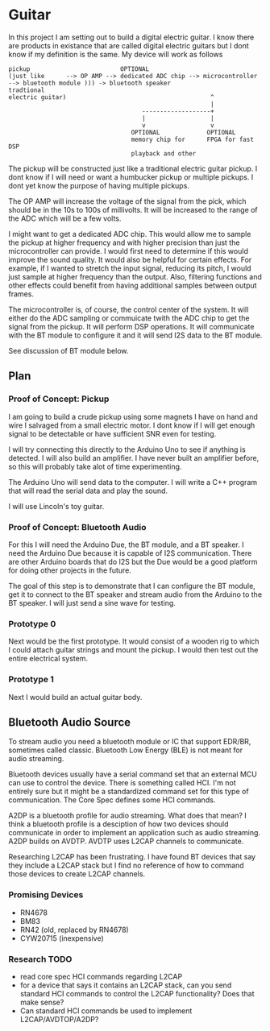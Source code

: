 
# Guitar

In this project I am setting out to build a digital electric guitar. 
I know there are products in existance that are called digital electric guitars but I dont know if my definition is the same.
My device will work as follows

    pickup                         OPTIONAL               
    (just like      --> OP AMP --> dedicated ADC chip --> microcontroller --> bluetooth module ))) -> bluetooth speaker
    tradtional
    electric guitar)                                        ^
                                                            |
                                         -------------------+
                                         |                  |
                                         v                  v
                                      OPTIONAL             OPTIONAL
                                      memory chip for      FPGA for fast DSP
                                      playback and other

The pickup will be constructed just like a traditional electric guitar pickup.
I dont know if I will need or want a humbucker pickup or multiple pickups.
I dont yet know the purpose of having multiple pickups.

The OP AMP will increase the voltage of the signal from the pick, which should be in the 10s to 100s of millivolts.
It will be increased to the range of the ADC which will be a few volts.

I might want to get a dedicated ADC chip. 
This would allow me to sample the pickup at higher frequency and with higher precision than just the microcontroller can provide.
I would first need to determine if this would improve the sound quality.
It would also be helpful for certain effects.
For example, if I wanted to stretch the input signal, reducing its pitch, I would just sample at higher frequency than the output.
Also, filtering functions and other effects could benefit from having additional samples between output frames.

The microcontroller is, of course, the control center of the system.
It will either do the ADC sampling or commuicate twith the ADC chip to get the signal from the pickup.
It will perform DSP operations.
It will communicate with the BT module to configure it and it will send I2S data to the BT module.

See discussion of BT module below.

## Plan

### Proof of Concept: Pickup

I am going to build a crude pickup using some magnets I have on hand and wire I salvaged from a small electric motor.
I dont know if I will get enough signal to be detectable or have sufficient SNR even for testing.

I will try connecting this directly to the Arduino Uno to see if anything is detected.
I will also build an amplifier.
I have never built an amplifier before, so this will probably take alot of time experimenting.

The Arduino Uno will send data to the computer.
I will write a C++ program that will read the serial data and play the sound.

I will use Lincoln's toy guitar.

### Proof of Concept: Bluetooth Audio

For this I will need the Arduino Due, the BT module, and a BT speaker.
I need the Arduino Due because it is capable of I2S communication.
There are other Arduino boards that do I2S but the Due would be a good platform for doing other
projects in the future.

The goal of this step is to demonstrate that I can configure the BT module, get it to connect to the BT speaker
and stream audio from the Arduino to the BT speaker.
I will just send a sine wave for testing.

### Prototype 0

Next would be the first prototype. It would consist of a wooden rig to which I could attach guitar strings and mount the pickup.
I would then test out the entire electrical system.

### Prototype 1

Next I would build an actual guitar body.

## Bluetooth Audio Source

To stream audio you need a bluetooth module or IC that support EDR/BR, sometimes called classic. Bluetooth Low Energy (BLE) is not meant for audio streaming.

Bluetooth devices usually have a serial command set that an external MCU can use to control the device.
There is something called HCI. 
I'm not entirely sure but it might be a standardized command set for this type of communication.
The Core Spec defines some HCI commands.

A2DP is a bluetooth profile for audio streaming. 
What does that mean? 
I think a bluetooth profile is a desciption of how two devices should communicate in order to implement an application such as audio streaming.
A2DP builds on AVDTP.
AVDTP uses L2CAP channels to communicate.

Researching L2CAP has been frustrating. 
I have found BT devices that say they include a L2CAP stack but I find no reference of how to command those devices to create L2CAP channels.

### Promising Devices

* RN4678
* BM83
* RN42 (old, replaced by RN4678)
* CYW20715 (inexpensive)

### Research TODO

* read core spec HCI commands regarding L2CAP
* for a device that says it contains an L2CAP stack, can you send standard HCI commands to control the L2CAP functionality? Does that make sense?
* Can standard HCI commands be used to implement L2CAP/AVDTOP/A2DP?


